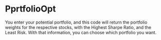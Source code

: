 # PprtfolioOpt
You enter your potential portfolio, and this code will return the portfolio weights for the respective stocks, with the Highest Sharpe Ratio, and the Least Risk. With that information, you can choose which portfolio you want.
